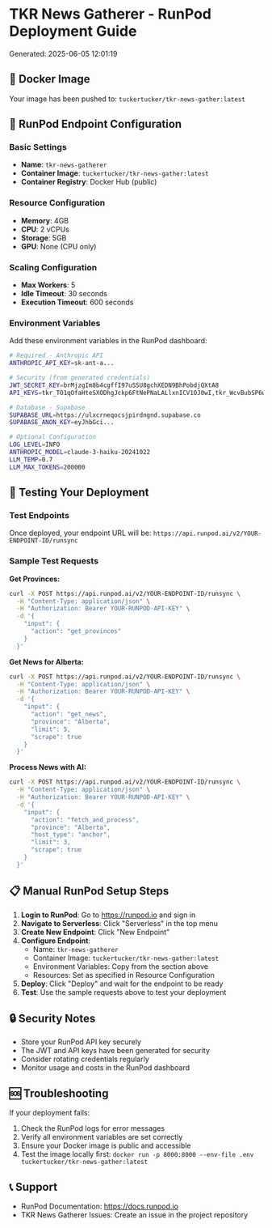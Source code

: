 # TKR News Gatherer - RunPod Deployment Guide
Generated: 2025-06-05 12:01:19

## 🐳 Docker Image
Your image has been pushed to: `tuckertucker/tkr-news-gather:latest`

## 🚀 RunPod Endpoint Configuration

### Basic Settings
- **Name**: `tkr-news-gatherer`
- **Container Image**: `tuckertucker/tkr-news-gather:latest`
- **Container Registry**: Docker Hub (public)

### Resource Configuration
- **Memory**: 4GB
- **CPU**: 2 vCPUs
- **Storage**: 5GB
- **GPU**: None (CPU only)

### Scaling Configuration  
- **Max Workers**: 5
- **Idle Timeout**: 30 seconds
- **Execution Timeout**: 600 seconds

### Environment Variables
Add these environment variables in the RunPod dashboard:

```bash
# Required - Anthropic API
ANTHROPIC_API_KEY=sk-ant-a...

# Security (from generated credentials)
JWT_SECRET_KEY=brMjzgIm8b4cgffI97uSSU8gchXEDN9BhPobdjQXtA8
API_KEYS=tkr_TO1qOfaHteSXODhgJckp6FtNePNaLALlxnICV1OJ0wI,tkr_WcvBubSP6w5BkaJsgNutY14PEByToD08mzOCaUBxzWI,tkr_2vRqFJAfFRyBhXvMkWHIEuYUb0_FfWqUS4Ncgs1RNO8

# Database - Supabase
SUPABASE_URL=https://ulxcrneqocsjpirdngnd.supabase.co
SUPABASE_ANON_KEY=eyJhbGci...

# Optional Configuration
LOG_LEVEL=INFO
ANTHROPIC_MODEL=claude-3-haiku-20241022
LLM_TEMP=0.7
LLM_MAX_TOKENS=200000
```

## 🧪 Testing Your Deployment

### Test Endpoints
Once deployed, your endpoint URL will be:
`https://api.runpod.ai/v2/YOUR-ENDPOINT-ID/runsync`

### Sample Test Requests

**Get Provinces:**
```bash
curl -X POST https://api.runpod.ai/v2/YOUR-ENDPOINT-ID/runsync \
  -H "Content-Type: application/json" \
  -H "Authorization: Bearer YOUR-RUNPOD-API-KEY" \
  -d '{
    "input": {
      "action": "get_provinces"
    }
  }'
```

**Get News for Alberta:**
```bash
curl -X POST https://api.runpod.ai/v2/YOUR-ENDPOINT-ID/runsync \
  -H "Content-Type: application/json" \
  -H "Authorization: Bearer YOUR-RUNPOD-API-KEY" \
  -d '{
    "input": {
      "action": "get_news",
      "province": "Alberta",
      "limit": 5,
      "scrape": true
    }
  }'
```

**Process News with AI:**
```bash
curl -X POST https://api.runpod.ai/v2/YOUR-ENDPOINT-ID/runsync \
  -H "Content-Type: application/json" \
  -H "Authorization: Bearer YOUR-RUNPOD-API-KEY" \
  -d '{
    "input": {
      "action": "fetch_and_process",
      "province": "Alberta",
      "host_type": "anchor",
      "limit": 3,
      "scrape": true
    }
  }'
```

## 📋 Manual RunPod Setup Steps

1. **Login to RunPod**: Go to https://runpod.io and sign in
2. **Navigate to Serverless**: Click "Serverless" in the top menu
3. **Create New Endpoint**: Click "New Endpoint"
4. **Configure Endpoint**:
   - Name: `tkr-news-gatherer`
   - Container Image: `tuckertucker/tkr-news-gather:latest`
   - Environment Variables: Copy from the section above
   - Resources: Set as specified in Resource Configuration
5. **Deploy**: Click "Deploy" and wait for the endpoint to be ready
6. **Test**: Use the sample requests above to test your deployment

## 🔒 Security Notes

- Store your RunPod API key securely
- The JWT and API keys have been generated for security
- Consider rotating credentials regularly
- Monitor usage and costs in the RunPod dashboard

## 🆘 Troubleshooting

If your deployment fails:
1. Check the RunPod logs for error messages
2. Verify all environment variables are set correctly
3. Ensure your Docker image is public and accessible
4. Test the image locally first: `docker run -p 8000:8000 --env-file .env tuckertucker/tkr-news-gather:latest`

## 📞 Support

- RunPod Documentation: https://docs.runpod.io
- TKR News Gatherer Issues: Create an issue in the project repository
